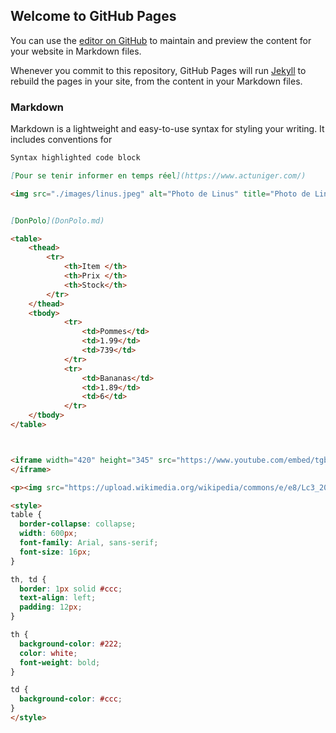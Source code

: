 ## Welcome to GitHub Pages

You can use the [editor on GitHub](https://github.com/your-username/your-repo/edit/gh-pages/index.md) to maintain and preview the content for your website in Markdown files.

Whenever you commit to this repository, GitHub Pages will run [Jekyll](https://jekyllrb.com/) to rebuild the pages in your site, from the content in your Markdown files.

### Markdown

Markdown is a lightweight and easy-to-use syntax for styling your writing. It includes conventions for

```markdown
Syntax highlighted code block

[Pour se tenir informer en temps réel](https://www.actuniger.com/)

<img src="./images/linus.jpeg" alt="Photo de Linus" title="Photo de Linus" />


[DonPolo](DonPolo.md)

<table>
    <thead>
        <tr>
            <th>Item </th>
            <th>Prix </th>      
            <th>Stock</th>
        </tr>
    </thead>
    <tbody>
            <tr>
                <td>Pommes</td>
                <td>1.99</td>
                <td>739</td>
            </tr>
            <tr>
                <td>Bananas</td>
                <td>1.89</td>
                <td>6</td>
            </tr>
    </tbody>
</table>



<iframe width="420" height="345" src="https://www.youtube.com/embed/tgbNymZ7vqY">
</iframe>

<p><img src="https://upload.wikimedia.org/wikipedia/commons/e/e8/Lc3_2018_%28263682303%29_%28cropped%29.jpeg" alt="Image Linus" title="boum j'ai réussi" /></p>

<style>
table {
  border-collapse: collapse;
  width: 600px;
  font-family: Arial, sans-serif;
  font-size: 16px;
}

th, td {
  border: 1px solid #ccc;
  text-align: left;
  padding: 12px;
}

th {
  background-color: #222;
  color: white;
  font-weight: bold;
}

td {
  background-color: #ccc;
}
</style>
